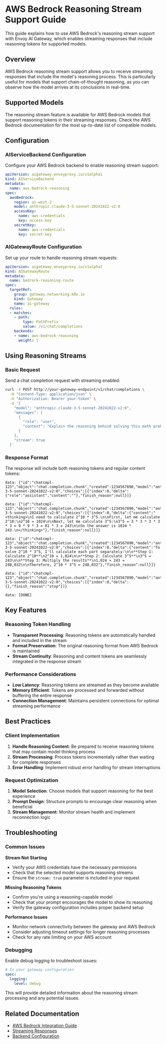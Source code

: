 # AWS Bedrock Reasoning Stream Support Guide

This guide explains how to use AWS Bedrock's reasoning stream support with Envoy AI Gateway, which enables streaming responses that include reasoning tokens for supported models.

## Overview

AWS Bedrock reasoning stream support allows you to receive streaming responses that include the model's reasoning process. This is particularly useful for models that support chain-of-thought reasoning, as you can observe how the model arrives at its conclusions in real-time.

## Supported Models

The reasoning stream feature is available for AWS Bedrock models that support reasoning tokens in their streaming responses. Check the AWS Bedrock documentation for the most up-to-date list of compatible models.

## Configuration

### AIServiceBackend Configuration

Configure your AWS Bedrock backend to enable reasoning stream support:

```yaml
apiVersion: aigateway.envoyproxy.io/v1alpha1
kind: AIServiceBackend
metadata:
  name: aws-bedrock-reasoning
spec:
  awsBedrock:
    region: us-west-2
    model: anthropic.claude-3-5-sonnet-20241022-v2:0
    accessKey:
      name: aws-credentials
      key: access-key
    secretKey:
      name: aws-credentials
      key: secret-key
```

### AIGatewayRoute Configuration

Set up your route to handle reasoning stream requests:

```yaml
apiVersion: aigateway.envoyproxy.io/v1alpha1
kind: AIGatewayRoute
metadata:
  name: bedrock-reasoning-route
spec:
  targetRef:
    group: gateway.networking.k8s.io
    kind: Gateway
    name: ai-gateway
  rules:
  - matches:
    - path:
        type: PathPrefix
        value: /v1/chat/completions
    backends:
    - name: aws-bedrock-reasoning
      weight: 1
```

## Using Reasoning Streams

### Basic Request

Send a chat completion request with streaming enabled:

```bash
curl -X POST http://your-gateway-endpoint/v1/chat/completions \
  -H "Content-Type: application/json" \
  -H "Authorization: Bearer your-token" \
  -d '{
    "model": "anthropic.claude-3-5-sonnet-20241022-v2:0",
    "messages": [
      {
        "role": "user",
        "content": "Explain the reasoning behind solving this math problem: What is 2^10 * 3^5?"
      }
    ],
    "stream": true
  }'
```

### Response Format

The response will include both reasoning tokens and regular content tokens:

```
data: {"id":"chatcmpl-123","object":"chat.completion.chunk","created":1234567890,"model":"anthropic.claude-3-5-sonnet-20241022-v2:0","choices":[{"index":0,"delta":{"role":"assistant","content":""},"finish_reason":null}]}

data: {"id":"chatcmpl-123","object":"chat.completion.chunk","created":1234567890,"model":"anthropic.claude-3-5-sonnet-20241022-v2:0","choices":[{"index":0,"delta":{"content":"<thinking>\nI need to calculate 2^10 * 3^5.\n\nFirst, let me calculate 2^10:\n2^10 = 1024\n\nNext, let me calculate 3^5:\n3^5 = 3 * 3 * 3 * 3 * 3 = 9 * 9 * 3 = 81 * 3 = 243\n\nSo the answer is 1024 * 243.\n</thinking>"},"finish_reason":null}]}

data: {"id":"chatcmpl-123","object":"chat.completion.chunk","created":1234567890,"model":"anthropic.claude-3-5-sonnet-20241022-v2:0","choices":[{"index":0,"delta":{"content":"To solve 2^10 * 3^5, I'll calculate each part separately:\n\n**Step 1: Calculate 2^10**\n2^10 = 1,024\n\n**Step 2: Calculate 3^5**\n3^5 = 243\n\n**Step 3: Multiply the results**\n1,024 × 243 = 248,832\n\nTherefore, 2^10 * 3^5 = 248,832"},"finish_reason":null}]}

data: {"id":"chatcmpl-123","object":"chat.completion.chunk","created":1234567890,"model":"anthropic.claude-3-5-sonnet-20241022-v2:0","choices":[{"index":0,"delta":{},"finish_reason":"stop"}]}

data: [DONE]
```

## Key Features

### Reasoning Token Handling

- **Transparent Processing**: Reasoning tokens are automatically handled and included in the stream
- **Format Preservation**: The original reasoning format from AWS Bedrock is maintained
- **Stream Continuity**: Reasoning and content tokens are seamlessly integrated in the response stream

### Performance Considerations

- **Low Latency**: Reasoning tokens are streamed as they become available
- **Memory Efficient**: Tokens are processed and forwarded without buffering the entire response
- **Connection Management**: Maintains persistent connections for optimal streaming performance

## Best Practices

### Client Implementation

1. **Handle Reasoning Content**: Be prepared to receive reasoning tokens that may contain model thinking process
2. **Stream Processing**: Process tokens incrementally rather than waiting for complete responses
3. **Error Handling**: Implement robust error handling for stream interruptions

### Request Optimization

1. **Model Selection**: Choose models that support reasoning for the best experience
2. **Prompt Design**: Structure prompts to encourage clear reasoning when beneficial
3. **Stream Management**: Monitor stream health and implement reconnection logic

## Troubleshooting

### Common Issues

**Stream Not Starting**
- Verify your AWS credentials have the necessary permissions
- Check that the selected model supports reasoning streams
- Ensure the `stream: true` parameter is included in your request

**Missing Reasoning Tokens**
- Confirm you're using a reasoning-capable model
- Check that your prompt encourages the model to show its reasoning
- Verify the gateway configuration includes proper backend setup

**Performance Issues**
- Monitor network connectivity between the gateway and AWS Bedrock
- Consider adjusting timeout settings for longer reasoning processes
- Check for any rate limiting on your AWS account

### Debugging

Enable debug logging to troubleshoot issues:

```yaml
# In your gateway configuration
spec:
  logging:
    level: debug
```

This will provide detailed information about the reasoning stream processing and any potential issues.

## Related Documentation

- [AWS Bedrock Integration Guide](connect-providers/aws-bedrock.md)
- [Streaming Responses](../capabilities/streaming.md)
- [Backend Configuration](../concepts/resources.md#aiservicebackend)